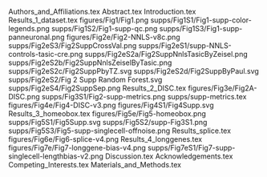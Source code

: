 Authors_and_Affiliations.tex
Abstract.tex
Introduction.tex
Results_1_dataset.tex
figures/Fig1/Fig1.png
supps/Fig1S1/Fig1-supp-color-legends.png
supps/Fig1S2/Fig1-supp-qc.png
supps/Fig1S3/Fig1-supp-panneuronal.png
figures/Fig2e/Fig2-NNLS-v8c.png
supps/Fig2eS3/Fig2SuppCrossVal.png
supps/Fig2eS1/supp-NNLS-controls-tasic-cre.png
supps/Fig2eS2a/Fig2SuppNnlsTasicByZeisel.png
supps/Fig2eS2b/Fig2SuppNnlsZeiselByTasic.png
supps/Fig2eS2c/Fig2SuppPbyTZ.svg
supps/Fig2eS2d/Fig2SuppByPaul.svg
supps/Fig2eS2/Fig 2 Supp Random Forest.svg
supps/Fig2eS4/Fig2SuppSep.png
Results_2_DISC.tex
figures/Fig3e/Fig2A-DISC.png
supps/Fig3S1/Fig2-supp-metrics.png
supps/supp-metrics.tex
figures/Fig4e/Fig4-DISC-v3.png
figures/Fig4S1/Fig4Supp.svg
Results_3_homeobox.tex
figures/Fig5e/Fig5-homeobox.png
supps/Fig5S1/Fig5Supp.svg
supps/Fig5S2/supp-Fig3S1.png
supps/Fig5S3/Fig5-supp-singlecell-offnoise.png
Results_splice.tex
figures/Fig6e/Fig6-splice-v4.png
Results_4_longgenes.tex
figures/Fig7e/Fig7-longgene-bias-v4.png
supps/Fig7eS1/Fig7-supp-singlecell-lengthbias-v2.png
Discussion.tex
Acknowledgements.tex
Competing_Interests.tex
Materials_and_Methods.tex